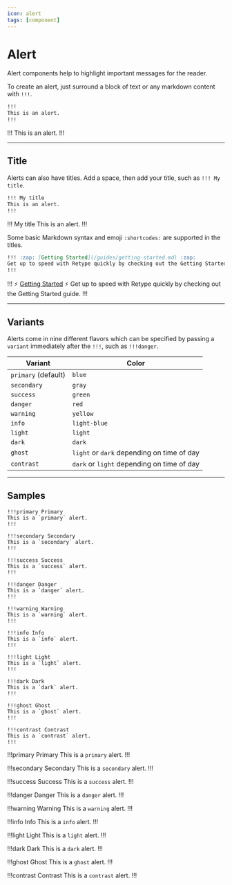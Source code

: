 ```yaml
---
icon: alert
tags: [component]
---
```

# Alert

Alert components help to highlight important messages for the reader.

To create an alert, just surround a block of text or any markdown content with `!!!`.

```md
!!!
This is an alert.
!!!
```

!!!
This is an alert.
!!!

---

## Title

Alerts can also have titles. Add a space, then add your title, such as `!!! My title`.

```md
!!! My title
This is an alert.
!!!
```

!!! My title
This is an alert.
!!!

Some basic Markdown syntax and emoji `:shortcodes:` are supported in the titles.

```md
!!! :zap: [Getting Started](/guides/getting-started.md) :zap:
Get up to speed with Retype quickly by checking out the Getting Started guide.
!!!
```

!!! :zap: [Getting Started](/guides/getting-started.md) :zap:
Get up to speed with Retype quickly by checking out the Getting Started guide.
!!!

---

## Variants

Alerts come in nine different flavors which can be specified by passing a `variant` immediately after the `!!!`, such as `!!!danger`.

| Variant | Color |
| --- | --- |
| `primary` (default) | `blue` |
| `secondary` | `gray` |
| `success` | `green` |
| `danger` | `red` |
| `warning` | `yellow` |
| `info` | `light-blue` |
| `light` | `light` |
| `dark` | `dark` |
| `ghost` | `light` or `dark` depending on time of day |
| `contrast` | `dark` or `light` depending on time of day |

---

## Samples

```
!!!primary Primary
This is a `primary` alert.
!!!

!!!secondary Secondary
This is a `secondary` alert.
!!!

!!!success Success
This is a `success` alert.
!!!

!!!danger Danger
This is a `danger` alert.
!!!

!!!warning Warning
This is a `warning` alert.
!!!

!!!info Info
This is a `info` alert.
!!!

!!!light Light
This is a `light` alert.
!!!

!!!dark Dark
This is a `dark` alert.
!!!

!!!ghost Ghost
This is a `ghost` alert.
!!!

!!!contrast Contrast
This is a `contrast` alert.
!!!
```

!!!primary Primary
This is a `primary` alert.
!!!

!!!secondary Secondary
This is a `secondary` alert.
!!!

!!!success Success
This is a `success` alert.
!!!

!!!danger Danger
This is a `danger` alert.
!!!

!!!warning Warning
This is a `warning` alert.
!!!

!!!info Info
This is a `info` alert.
!!!

!!!light Light
This is a `light` alert.
!!!

!!!dark Dark
This is a `dark` alert.
!!!

!!!ghost Ghost
This is a `ghost` alert.
!!!

!!!contrast Contrast
This is a `contrast` alert.
!!!
